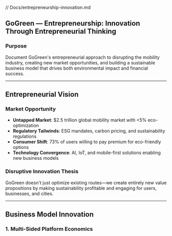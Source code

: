 // Docs/entrepreneurship-innovation.md

## GoGreen — Entrepreneurship: Innovation Through Entrepreneurial Thinking

### Purpose
Document GoGreen's entrepreneurial approach to disrupting the mobility industry, creating new market opportunities, and building a sustainable business model that drives both environmental impact and financial success.

---

## Entrepreneurial Vision

### Market Opportunity
- **Untapped Market**: $2.5 trillion global mobility market with <5% eco-optimization
- **Regulatory Tailwinds**: ESG mandates, carbon pricing, and sustainability regulations
- **Consumer Shift**: 73% of users willing to pay premium for eco-friendly options
- **Technology Convergence**: AI, IoT, and mobile-first solutions enabling new business models

### Disruptive Innovation Thesis
GoGreen doesn't just optimize existing routes—we create entirely new value propositions by making sustainability profitable and engaging for users, businesses, and cities.

---

## Business Model Innovation

### 1. Multi-Sided Platform Economics